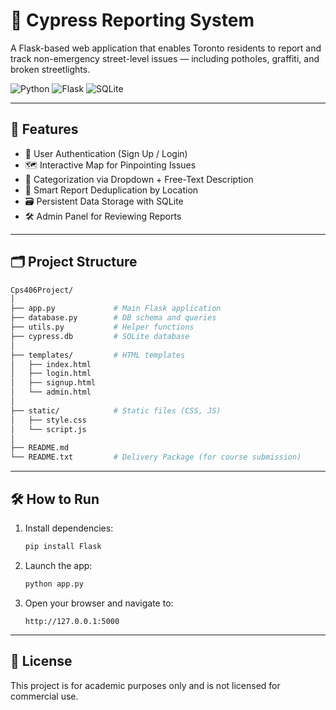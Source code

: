 
# 🌆 Cypress Reporting System

A Flask-based web application that enables Toronto residents to report and track non-emergency street-level issues — including potholes, graffiti, and broken streetlights.

![Python](https://img.shields.io/badge/Python-3.10-blue.svg)
![Flask](https://img.shields.io/badge/Flask-2.3-lightgrey.svg)
![SQLite](https://img.shields.io/badge/Database-SQLite-blue.svg)

---

## 🚀 Features

- 🔐 User Authentication (Sign Up / Login)
- 🗺️ Interactive Map for Pinpointing Issues
- 📝 Categorization via Dropdown + Free-Text Description
- 🔄 Smart Report Deduplication by Location
- 🗃️ Persistent Data Storage with SQLite
- 🛠️ Admin Panel for Reviewing Reports

---

## 🗂️ Project Structure

```bash
Cps406Project/
│
├── app.py             # Main Flask application
├── database.py        # DB schema and queries
├── utils.py           # Helper functions
├── cypress.db         # SQLite database
│
├── templates/         # HTML templates
│   ├── index.html
│   ├── login.html
│   ├── signup.html
│   └── admin.html
│
├── static/            # Static files (CSS, JS)
│   ├── style.css
│   └── script.js
│
├── README.md
└── README.txt         # Delivery Package (for course submission)
```

---

## 🛠️ How to Run

1. Install dependencies:
   ```bash
   pip install Flask
   ```

2. Launch the app:
   ```bash
   python app.py
   ```

3. Open your browser and navigate to:
   ```
   http://127.0.0.1:5000
   ```

---

## 📄 License

This project is for academic purposes only and is not licensed for commercial use.
